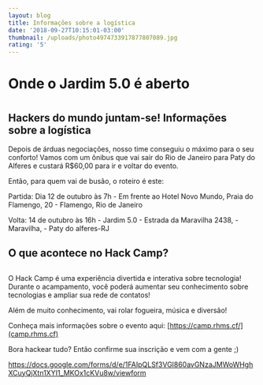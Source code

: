 ```yaml
---
layout: blog
title: Informações sobre a logística
date: '2018-09-27T10:15:01-03:00'
thumbnail: /uploads/photo4974733917877807089.jpg
rating: '5'
---
```

# Onde o Jardim 5.0 é aberto

# 

## Hackers do mundo juntam-se! Informações sobre a logística

Depois de árduas negociações, nosso time conseguiu o máximo para o seu conforto! Vamos com um  ônibus que vai sair do Rio de Janeiro para Paty do Alferes e custará R$60,00 para ir e voltar do evento.  



Então, para quem vai de busão, o roteiro é este:

Partida: Dia 12 de outubro às 7h - Em frente ao Hotel Novo Mundo, Praia do Flamengo, 20 - Flamengo, Rio de Janeiro  

Volta: 14 de outubro às 16h - Jardim 5.0 - Estrada da Maravilha 2438, - Maravilha, - Paty do alferes-RJ



## O que acontece no Hack Camp?

## 

O Hack Camp é uma experiência divertida e interativa sobre tecnologia! Durante o acampamento, você poderá aumentar seu conhecimento sobre tecnologias e ampliar sua rede de contatos!

Além de muito conhecimento, vai rolar fogueira, música e diversão!

Conheça mais informações sobre o evento aqui: [https://camp.rhms.cf/](camp.rhms.cf)

Bora hackear tudo? Então confirme sua inscrição e vem com a gente ;)

<https://docs.google.com/forms/d/e/1FAIpQLSf3VGl860avGNzaJMWoWHghXCuyQjXtn1XYI1_MKOx1cKVu8w/viewform>
